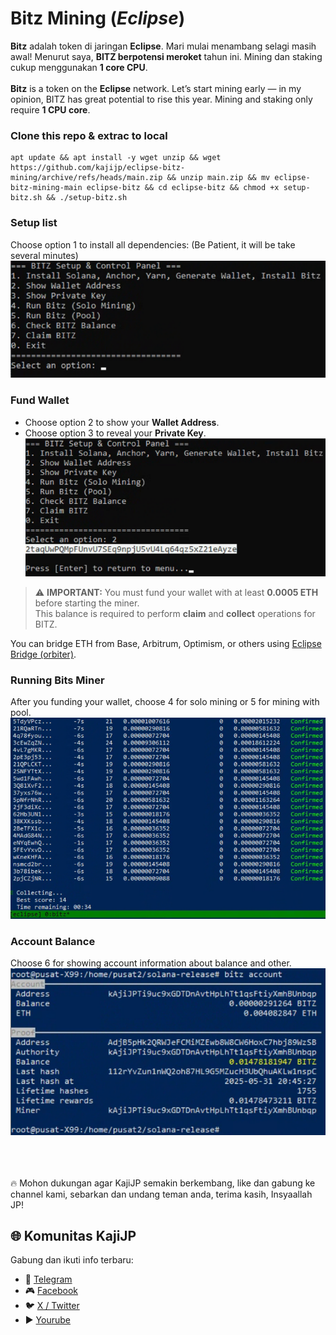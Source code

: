 # Bitz Mining (*Eclipse*)
**Bitz** adalah token di jaringan **Eclipse**. Mari mulai menambang selagi masih awal! Menurut saya, **BITZ berpotensi meroket** tahun ini. Mining dan staking cukup menggunakan **1 core CPU**.<br><br>
**Bitz** is a token on the **Eclipse** network. Let’s start mining early — in my opinion, BITZ has great potential to rise this year. Mining and staking only require **1 CPU core**.

### Clone this repo & extrac to local
```
apt update && apt install -y wget unzip && wget https://github.com/kajijp/eclipse-bitz-mining/archive/refs/heads/main.zip && unzip main.zip && mv eclipse-bitz-mining-main eclipse-bitz && cd eclipse-bitz && chmod +x setup-bitz.sh && ./setup-bitz.sh
```
### Setup list
Choose option 1 to install all dependencies: (Be Patient, it will be take several minutes)<br>
![1](assets/Screenshot_173.png)

### Fund Wallet
- Choose option 2 to show your **Wallet Address**.
- Choose option 3 to reveal your **Private Key**.<br>
![2](assets/Screenshot_172.png)
> ⚠️ **IMPORTANT:** You must fund your wallet with at least **0.0005 ETH** before starting the miner.  
> This balance is required to perform **claim** and **collect** operations for BITZ.

You can bridge ETH from Base, Arbitrum, Optimism, or others using [Eclipse Bridge (orbiter)](https://orbiter.finance/?channel=0x9443ab364194ecdc306d7229d97341e79c8b5b4a).

### Running Bits Miner
After you funding your wallet, choose 4 for solo mining or 5 for mining with pool.<br>
![4](assets/Screenshot_176.png)

### Account Balance
Choose 6 for showing account information about balance and other.<br>
![6](assets/Screenshot_175.png)

<br><br><br>
🔥 Mohon dukungan agar KajiJP semakin berkembang, like dan gabung ke channel kami, sebarkan dan undang teman anda, terima kasih, Insyaallah JP!
## 🌐 Komunitas KajiJP
Gabung dan ikuti info terbaru:
- 💬 [Telegram](https://t.me/kajijp)
- 🎮 [Facebook](https://facebook.com/kajijp)
- 🐦 [X / Twitter](https://x.com/wakkajijp)
- ▶️ [Yourube](https://www.youtube.com/@KajiJP)
